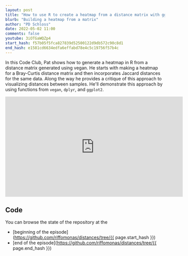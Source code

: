 ```yaml
---
layout: post
title: "How to use R to create a heatmap from a distance matrix with ggplot2 (CC209)"
blurb: "Building a heatmap from a matrix"
author: "PD Schloss"
date: 2022-05-02 11:00
comments: false
youtube: 3iOTGaWQZp4
start_hash: f57b05f5fca827839d52500122d9db572c90c8d1
end_hash: e1581cd6634edfa6effabd78e4c5c19756f57b4c
---
```


In this Code Club, Pat shows how to generate a heatmap in R from a distance matrix generated using vegan. He starts with making a heatmap for a Bray-Curtis distance matrix and then incorporates Jaccard distances for the same data. Along the way he provides a critique of this approach to visualizing distances between samples. He'll demonstrate this approach by using functions from `vegan`, `dplyr`, and `ggplot2`.


<iframe style="margin: 0 auto;display:block;" width="560" height="315" src="https://www.youtube.com/embed/{{ page.youtube }}" frameborder="0" allow="accelerometer; autoplay; encrypted-media; gyroscope; picture-in-picture" allowfullscreen></iframe>


## Code

You can browse the state of the repository at the
* [beginning of the episode](https://github.com/riffomonas/distances/tree/{{ page.start_hash }})
* [end of the episode](https://github.com/riffomonas/distances/tree/{{ page.end_hash }})

